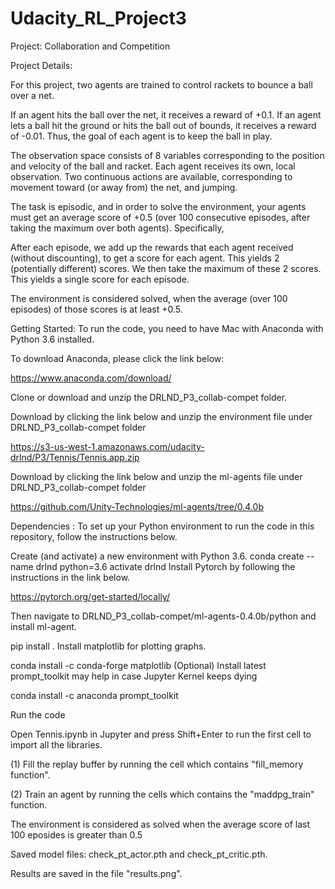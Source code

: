 # Udacity_RL_Project3

Project: Collaboration and Competition

Project Details:

For this project, two agents are trained to control rackets to bounce a ball over a net.

If an agent hits the ball over the net, it receives a reward of +0.1. If an agent lets a ball hit the ground or hits the ball out of bounds, it receives a reward of -0.01. Thus, the goal of each agent is to keep the ball in play.

The observation space consists of 8 variables corresponding to the position and velocity of the ball and racket. Each agent receives its own, local observation. Two continuous actions are available, corresponding to movement toward (or away from) the net, and jumping.

The task is episodic, and in order to solve the environment, your agents must get an average score of +0.5 (over 100 consecutive episodes, after taking the maximum over both agents). Specifically,

After each episode, we add up the rewards that each agent received (without discounting), to get a score for each agent. This yields 2 (potentially different) scores. We then take the maximum of these 2 scores. This yields a single score for each episode.

The environment is considered solved, when the average (over 100 episodes) of those scores is at least +0.5.

Getting Started:
To run the code, you need to have Mac with Anaconda with Python 3.6 installed.

To download Anaconda, please click the link below:

https://www.anaconda.com/download/

Clone or download and unzip the DRLND_P3_collab-compet folder.

Download by clicking the link below and unzip the environment file under DRLND_P3_collab-compet folder

https://s3-us-west-1.amazonaws.com/udacity-drlnd/P3/Tennis/Tennis.app.zip

Download by clicking the link below and unzip the ml-agents file under DRLND_P3_collab-compet folder

https://github.com/Unity-Technologies/ml-agents/tree/0.4.0b

Dependencies :
To set up your Python environment to run the code in this repository, follow the instructions below.

Create (and activate) a new environment with Python 3.6.
conda create --name drlnd python=3.6
activate drlnd
Install Pytorch by following the instructions in the link below.

https://pytorch.org/get-started/locally/

Then navigate to DRLND_P3_collab-compet/ml-agents-0.4.0b/python and install ml-agent.

pip install .
Install matplotlib for plotting graphs.

conda install -c conda-forge matplotlib
(Optional) Install latest prompt_toolkit may help in case Jupyter Kernel keeps dying

conda install -c anaconda prompt_toolkit 

Run the code

Open Tennis.ipynb in Jupyter and press Shift+Enter to run the first cell to import all the libraries.

(1) Fill the replay buffer by running the cell which contains "fill_memory function".

(2) Train an agent by running the cells which contains the "maddpg_train" function.

The environment is considered as solved when the average score of last 100 eposides is greater than 0.5

Saved model files: check_pt_actor.pth and check_pt_critic.pth.

Results are saved in the file "results.png".

